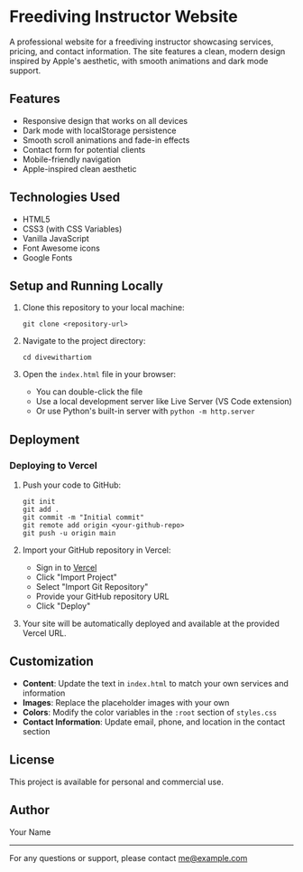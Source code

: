 # Freediving Instructor Website

A professional website for a freediving instructor showcasing services, pricing, and contact information. The site features a clean, modern design inspired by Apple's aesthetic, with smooth animations and dark mode support.

## Features

- Responsive design that works on all devices
- Dark mode with localStorage persistence
- Smooth scroll animations and fade-in effects
- Contact form for potential clients
- Mobile-friendly navigation
- Apple-inspired clean aesthetic

## Technologies Used

- HTML5
- CSS3 (with CSS Variables)
- Vanilla JavaScript
- Font Awesome icons
- Google Fonts

## Setup and Running Locally

1. Clone this repository to your local machine:
   ```
   git clone <repository-url>
   ```

2. Navigate to the project directory:
   ```
   cd divewithartiom
   ```

3. Open the `index.html` file in your browser:
   - You can double-click the file
   - Use a local development server like Live Server (VS Code extension)
   - Or use Python's built-in server with `python -m http.server`

## Deployment

### Deploying to Vercel

1. Push your code to GitHub:
   ```
   git init
   git add .
   git commit -m "Initial commit"
   git remote add origin <your-github-repo>
   git push -u origin main
   ```

2. Import your GitHub repository in Vercel:
   - Sign in to [Vercel](https://vercel.com)
   - Click "Import Project"
   - Select "Import Git Repository"
   - Provide your GitHub repository URL
   - Click "Deploy"

3. Your site will be automatically deployed and available at the provided Vercel URL.

## Customization

- **Content**: Update the text in `index.html` to match your own services and information
- **Images**: Replace the placeholder images with your own
- **Colors**: Modify the color variables in the `:root` section of `styles.css`
- **Contact Information**: Update email, phone, and location in the contact section

## License

This project is available for personal and commercial use.

## Author

Your Name

---

For any questions or support, please contact me@example.com 